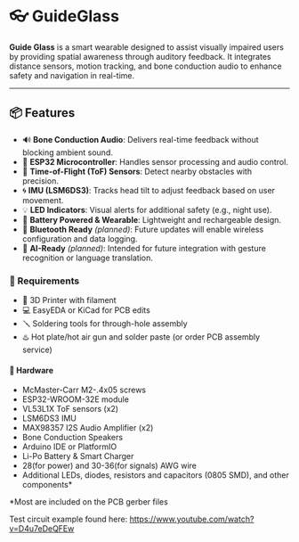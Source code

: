 # 👓 GuideGlass

**Guide Glass** is a smart wearable designed to assist visually impaired users by providing spatial awareness through auditory feedback. It integrates distance sensors, motion tracking, and bone conduction audio to enhance safety and navigation in real-time.

---

## 📦 Features

- 🔊 **Bone Conduction Audio**: Delivers real-time feedback without blocking ambient sound.
- 🧠 **ESP32 Microcontroller**: Handles sensor processing and audio control.
- 📏 **Time-of-Flight (ToF) Sensors**: Detect nearby obstacles with precision.
- 🌀 **IMU (LSM6DS3)**: Tracks head tilt to adjust feedback based on user movement.
- 💡 **LED Indicators**: Visual alerts for additional safety (e.g., night use).
- 🔋 **Battery Powered & Wearable**: Lightweight and rechargeable design.
- 📡 **Bluetooth Ready** *(planned)*: Future updates will enable wireless configuration and data logging.
- 🧠 **AI-Ready** *(planned)*: Intended for future integration with gesture recognition or language translation.

### 🧰 Requirements

- 🔬 3D Printer with filament
- 💻 EasyEDA or KiCad for PCB edits
- 🪛 Soldering tools for through-hole assembly
- ♨️ Hot plate/hot air gun and solder paste (or order PCB assembly service)

#### 🔩 Hardware

- McMaster-Carr M2-.4x05 screws
- ESP32-WROOM-32E module
- VL53L1X ToF sensors (x2)
- LSM6DS3 IMU
- MAX98357 I2S Audio Amplifier (x2)
- Bone Conduction Speakers
- Arduino IDE or PlatformIO
- Li-Po Battery & Smart Charger
- 28(for power) and 30-36(for signals) AWG wire
- Additional LEDs, diodes, resistors and capacitors (0805 SMD), and other components*


*Most are included on the PCB gerber files

Test circuit example found here:
https://www.youtube.com/watch?v=D4u7eDeQFEw 
